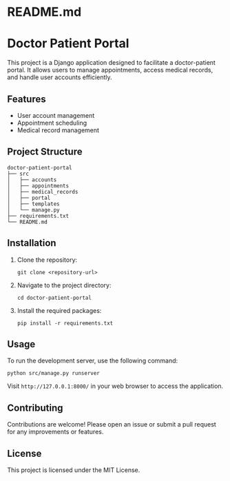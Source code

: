 # README.md

# Doctor Patient Portal

This project is a Django application designed to facilitate a doctor-patient portal. It allows users to manage appointments, access medical records, and handle user accounts efficiently.

## Features

- User account management
- Appointment scheduling
- Medical record management

## Project Structure

```
doctor-patient-portal
├── src
│   ├── accounts
│   ├── appointments
│   ├── medical_records
│   ├── portal
│   ├── templates
│   └── manage.py
├── requirements.txt
└── README.md
```

## Installation

1. Clone the repository:
   ```
   git clone <repository-url>
   ```

2. Navigate to the project directory:
   ```
   cd doctor-patient-portal
   ```

3. Install the required packages:
   ```
   pip install -r requirements.txt
   ```

## Usage

To run the development server, use the following command:
```
python src/manage.py runserver
```

Visit `http://127.0.0.1:8000/` in your web browser to access the application.

## Contributing

Contributions are welcome! Please open an issue or submit a pull request for any improvements or features.

## License

This project is licensed under the MIT License.